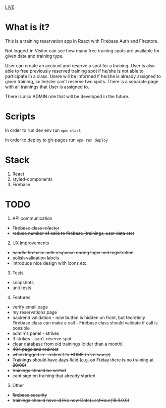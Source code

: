 [LIVE](https://golebiowskipj.github.io/fko/#/)

# What is it?

This is a training reservation app in React with Firebase Auth and Firestore.

Not logged-in Visitor can see how many free training spots are available for given date and training type.

User can create an account and reserve a spot for a training. User is also able to free previously reserved training spot if he/she is not able to participate in a class. Usere will be informed if he/she is already assigned to given training, so he/she can't reserve two spots. There is a separate page with all trainings that User is assigned to.

There is also ADMIN role that will be developed in the future.

# Scripts

In order to run dev env run `npm start`

In order to deploy to gh-pages run `npm run deploy`

# Stack

1. React
2. styled-components
3. Firebase

# TODO

1. API communication

- ~~Firebase class refactor~~
- ~~reduce number of calls to firebase (trainings, user data etc)~~

2. UX improvements

- ~~handle firebase auth response during login and registration~~
- ~~polish validation labels~~
- introduce nice design with icons etc.

3. Tests

- snapshots
- unit tests

4. Features

- verify email page
- my reservations page
- backend validation - now button is hidden on front, but teoreticly Firebase class can make a call - Firebase class should validate if call is possible
- admin's panel - strikes
- 3 strikes - can't reserve spot
- clear database from old trainings (older than a month)
- ~~404 page and redirect~~
- ~~when logged in - redirect to HOME (rezerwacje)~~
- ~~Trainings should have days field (e.g. on Friday there is no training at 20:00)~~
- ~~trainings should be sorted~~
- ~~cant sign on training that already started~~

5. Other

- ~~firebase security~~
- ~~trainings should have id like new Date().setHour(18.0.0.0)~~
